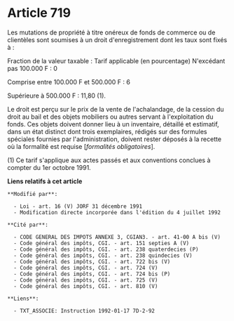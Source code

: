 # Article 719

Les mutations de propriété à titre onéreux de fonds de commerce ou de clientèles sont soumises à un droit d'enregistrement
dont les taux sont fixés à :

Fraction de la valeur taxable : Tarif applicable (en pourcentage)    N'excédant pas 100.000 F : 0

Comprise entre 100.000 F et 500.000 F : 6

Supérieure à 500.000 F : 11,80 (1).

Le droit est perçu sur le prix de la vente de l'achalandage, de la cession du droit au bail et des objets mobiliers ou autres
servant à l'exploitation du fonds. Ces objets doivent donner lieu à un inventaire, détaillé et estimatif, dans un état
distinct dont trois exemplaires, rédigés sur des formules spéciales fournies par l'administration, doivent rester déposés à
la recette où la formalité est requise [*formalités obligatoires*].

(1) Ce tarif s'applique aux actes passés et aux conventions conclues à compter du 1er octobre 1991.

**Liens relatifs à cet article**

	**Modifié par**:

	  - Loi - art. 16 (V) JORF 31 décembre 1991
	  - Modification directe incorporée dans l'édition du 4 juillet 1992

	**Cité par**:

	  - CODE GENERAL DES IMPOTS ANNEXE 3, CGIAN3. - art. 41-00 A bis (V)
	  - Code général des impôts, CGI. - art. 151 septies A (V)
	  - Code général des impôts, CGI. - art. 238 quaterdecies (P)
	  - Code général des impôts, CGI. - art. 238 quindecies (V)
	  - Code général des impôts, CGI. - art. 722 bis (V)
	  - Code général des impôts, CGI. - art. 724 (V)
	  - Code général des impôts, CGI. - art. 724 bis (P)
	  - Code général des impôts, CGI. - art. 725 (V)
	  - Code général des impôts, CGI. - art. 810 (V)

	**Liens**:

	  - TXT_ASSOCIE: Instruction 1992-01-17 7D-2-92
